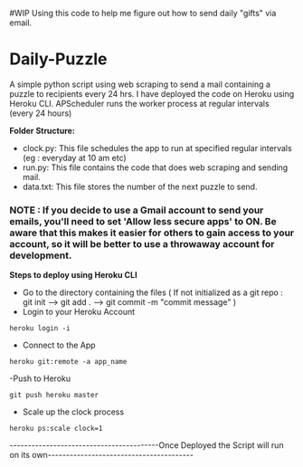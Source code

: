 #WIP
Using this code to help me figure out how to send daily "gifts" via email.

# Daily-Puzzle
A simple python script using web scraping to send a mail containing a puzzle to recipients every 24 hrs.
I have deployed the code on Heroku using Heroku CLI. APScheduler runs the worker process at regular intervals (every 24 hours)


**Folder Structure:**
- clock.py: This file schedules the app to run at specified regular intervals (eg : everyday at 10 am etc)
- run.py: This file contains the code that does web scraping and sending mail.
- data.txt: This file stores the number of the next puzzle to send.

### NOTE : If you decide to use a Gmail account to send your emails, you'll need to set 'Allow less secure apps' to ON. Be aware that this makes it easier for others to gain access to your account, so it will be better to use a throwaway account for development.



**Steps to deploy using Heroku CLI**
- Go to the directory containing the files ( If not initialized as a git repo : git init --> git add . --> git commit -m "commit message" )
- Login to your Heroku Account
```
heroku login -i
```
- Connect to the App
```
heroku git:remote -a app_name
```
-Push to Heroku 
```
git push heroku master
```
- Scale up the clock process 
```
heroku ps:scale clock=1
```

-----------------------------------------Once Deployed the Script will run on its own----------------------------------------
